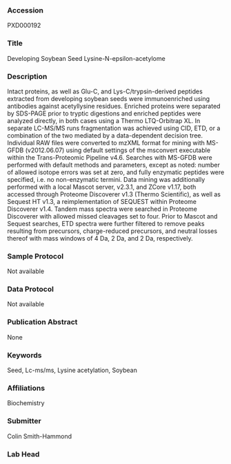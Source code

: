 ### Accession
PXD000192

### Title
Developing Soybean Seed Lysine-N-epsilon-acetylome

### Description
Intact proteins, as well as Glu-C, and Lys-C/trypsin-derived peptides extracted from developing soybean seeds were immunoenriched using antibodies against acetyllysine residues.  Enriched proteins were separated by SDS-PAGE prior to tryptic digestions and enriched peptides were analyzed directly, in both cases using a Thermo LTQ-Orbitrap XL.  In separate LC-MS/MS runs fragmentation was achieved using CID, ETD, or a combination of the two mediated by a data-dependent decision tree.        Individual RAW files were converted to mzXML format for mining with MS-GFDB (v2012.06.07) using default settings of the msconvert executable within the Trans-Proteomic Pipeline v4.6. Searches with MS-GFDB were performed with default methods and parameters, except as noted: number of allowed isotope errors was set at zero, and fully enzymatic peptides were specified, i.e. no non-enzymatic termini. Data mining was additionally performed with a local Mascot server, v2.3.1, and ZCore v1.17, both accessed through Proteome Discoverer v1.3 (Thermo Scientific), as well as Sequest HT v1.3, a reimplementation of SEQUEST within Proteome Discoverer v1.4. Tandem mass spectra were searched in Proteome Discoverer with allowed missed cleavages set to four. Prior to Mascot and Sequest searches, ETD spectra were further filtered to remove peaks resulting from precursors, charge-reduced precursors, and neutral losses thereof with mass windows of 4 Da, 2 Da, and 2 Da, respectively.

### Sample Protocol
Not available

### Data Protocol
Not available

### Publication Abstract
None

### Keywords
Seed, Lc-ms/ms, Lysine acetylation, Soybean

### Affiliations
Biochemistry

### Submitter
Colin Smith-Hammond

### Lab Head


